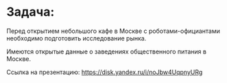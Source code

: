 # Задача:
Перед открытием небольшого кафе в Москве с роботами-официантами необходимо подготовить исследование рынка.

Имеются открытые данные о заведениях общественного питания в Москве.

Ссылка на презентацию:
https://disk.yandex.ru/i/noJbw4UqpnyURg

